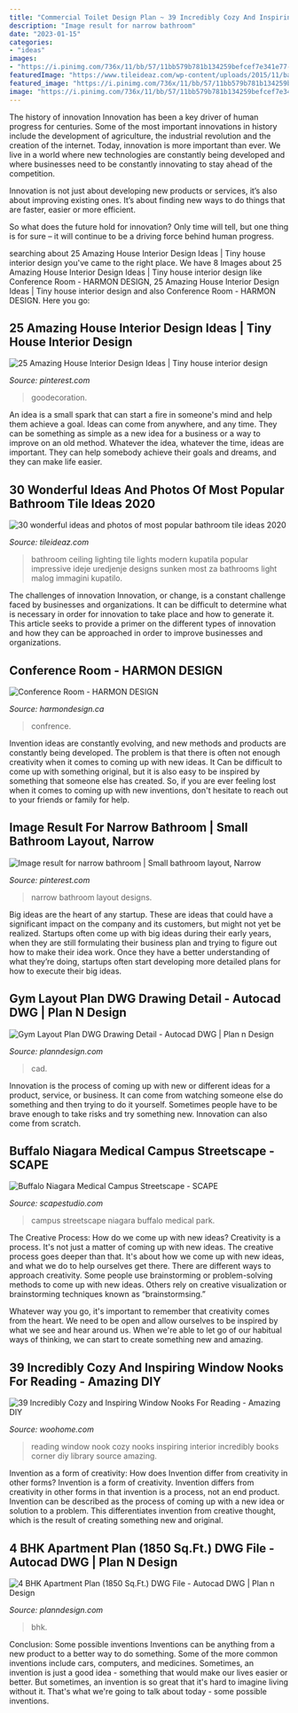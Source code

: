 ```yaml
---
title: "Commercial Toilet Design Plan ~ 39 Incredibly Cozy And Inspiring Window Nooks For Reading"
description: "Image result for narrow bathroom"
date: "2023-01-15"
categories:
- "ideas"
images:
- "https://i.pinimg.com/736x/11/bb/57/11bb579b781b134259befcef7e341e77--narrow-bathroom-ideas-baths.jpg"
featuredImage: "https://www.tileideaz.com/wp-content/uploads/2015/11/bathroom-tile1.jpg"
featured_image: "https://i.pinimg.com/736x/11/bb/57/11bb579b781b134259befcef7e341e77--narrow-bathroom-ideas-baths.jpg"
image: "https://i.pinimg.com/736x/11/bb/57/11bb579b781b134259befcef7e341e77--narrow-bathroom-ideas-baths.jpg"
---
```



The history of innovation
Innovation has been a key driver of human progress for centuries. Some of the most important innovations in history include the development of agriculture, the industrial revolution and the creation of the internet.
Today, innovation is more important than ever. We live in a world where new technologies are constantly being developed and where businesses need to be constantly innovating to stay ahead of the competition.

Innovation is not just about developing new products or services, it’s also about improving existing ones. It’s about finding new ways to do things that are faster, easier or more efficient.

So what does the future hold for innovation? Only time will tell, but one thing is for sure – it will continue to be a driving force behind human progress.

	

		
searching about 25 Amazing House Interior Design Ideas | Tiny house interior design you've came to the right place. We have 8 Images about 25 Amazing House Interior Design Ideas | Tiny house interior design like Conference Room - HARMON DESIGN, 25 Amazing House Interior Design Ideas | Tiny house interior design and also Conference Room - HARMON DESIGN. Here you go:
		
    
## 25 Amazing House Interior Design Ideas | Tiny House Interior Design

<img loading=lazy src="https://i.pinimg.com/736x/c7/bc/67/c7bc67e79ac9c9411c33ff7ccea3e1cb.jpg" onerror="this.onerror=null;this.src='https://tse3.mm.bing.net/th?id=OIP.N7R3xJvkeAfsCxtPZed2xgHaLH&amp;pid=15.1';" alt="25 Amazing House Interior Design Ideas | Tiny house interior design">

_Source: pinterest.com_

>goodecoration. 

	

An idea is a small spark that can start a fire in someone's mind and help them achieve a goal. Ideas can come from anywhere, and any time. They can be something as simple as a new idea for a business or a way to improve on an old method. Whatever the idea, whatever the time, ideas are important. They can help somebody achieve their goals and dreams, and they can make life easier.

    
## 30 Wonderful Ideas And Photos Of Most Popular Bathroom Tile Ideas 2020

<img loading=lazy src="https://www.tileideaz.com/wp-content/uploads/2015/11/bathroom-tile1.jpg" onerror="this.onerror=null;this.src='https://tse2.mm.bing.net/th?id=OIP.XfeGBtgtOlT6blppQFKu2QHaJ3&amp;pid=15.1';" alt="30 wonderful ideas and photos of most popular bathroom tile ideas 2020">

_Source: tileideaz.com_

>bathroom ceiling lighting tile lights modern kupatila popular impressive ideje uredjenje designs sunken most za bathrooms light malog immagini kupatilo. 

	

The challenges of innovation
Innovation, or change, is a constant challenge faced by businesses and organizations. It can be difficult to determine what is necessary in order for innovation to take place and how to generate it. This article seeks to provide a primer on the different types of innovation and how they can be approached in order to improve businesses and organizations.

    
## Conference Room - HARMON DESIGN

<img loading=lazy src="https://www.harmondesign.ca/wp-content/uploads/2015/02/Confrence-room-shot02.jpg" onerror="this.onerror=null;this.src='https://tse1.mm.bing.net/th?id=OIP.oBataDLeVFQPC1b9criaVAHaEw&amp;pid=15.1';" alt="Conference Room - HARMON DESIGN">

_Source: harmondesign.ca_

>confrence. 

	

Invention ideas are constantly evolving, and new methods and products are constantly being developed. The problem is that there is often not enough creativity when it comes to coming up with new ideas. It Can be difficult to come up with something original, but it is also easy to be inspired by something that someone else has created. So, if you are ever feeling lost when it comes to coming up with new inventions, don't hesitate to reach out to your friends or family for help.

    
## Image Result For Narrow Bathroom | Small Bathroom Layout, Narrow

<img loading=lazy src="https://i.pinimg.com/736x/11/bb/57/11bb579b781b134259befcef7e341e77--narrow-bathroom-ideas-baths.jpg" onerror="this.onerror=null;this.src='https://tse3.mm.bing.net/th?id=OIP.agqUB4cZegRn24yM8_IO9AHaLF&amp;pid=15.1';" alt="Image result for narrow bathroom | Small bathroom layout, Narrow">

_Source: pinterest.com_

>narrow bathroom layout designs. 

	

Big ideas are the heart of any startup. These are ideas that could have a significant impact on the company and its customers, but might not yet be realized. Startups often come up with big ideas during their early years, when they are still formulating their business plan and trying to figure out how to make their idea work. Once they have a better understanding of what they’re doing, startups often start developing more detailed plans for how to execute their big ideas.

    
## Gym Layout Plan DWG Drawing Detail - Autocad DWG | Plan N Design

<img loading=lazy src="https://www.planndesign.com/sites/default/files/styles/1200x620/public/dwgs/2015/11/04/image1_54.jpg?itok=LUa9eAAe" onerror="this.onerror=null;this.src='https://tse1.mm.bing.net/th?id=OIP.mpbtip46qJVemsif8laSQgHaD0&amp;pid=15.1';" alt="Gym Layout Plan DWG Drawing Detail - Autocad DWG | Plan n Design">

_Source: planndesign.com_

>cad. 

	

Innovation is the process of coming up with new or different ideas for a product, service, or business. It can come from watching someone else do something and then trying to do it yourself. Sometimes people have to be brave enough to take risks and try something new. Innovation can also come from scratch.

    
## Buffalo Niagara Medical Campus Streetscape - SCAPE

<img loading=lazy src="https://www.scapestudio.com/wp-content/uploads/2016/07/160712_Scape-1265_WEB-400x600.jpg" onerror="this.onerror=null;this.src='https://tse4.mm.bing.net/th?id=OIP.ww4_Kt95QL4Hof_Pm3hBegHaLH&amp;pid=15.1';" alt="Buffalo Niagara Medical Campus Streetscape - SCAPE">

_Source: scapestudio.com_

>campus streetscape niagara buffalo medical park. 

	

The Creative Process: How do we come up with new ideas?
Creativity is a process. It's not just a matter of coming up with new ideas. The creative process goes deeper than that. It's about how we come up with new ideas, and what we do to help ourselves get there.
There are different ways to approach creativity. Some people use brainstorming or problem-solving methods to come up with new ideas. Others rely on creative visualization or brainstorming techniques known as “brainstormsing.”

Whatever way you go, it's important to remember that creativity comes from the heart. We need to be open and allow ourselves to be inspired by what we see and hear around us. When we're able to let go of our habitual ways of thinking, we can start to create something new and amazing.

    
## 39 Incredibly Cozy And Inspiring Window Nooks For Reading - Amazing DIY

<img loading=lazy src="http://www.woohome.com/wp-content/uploads/2013/10/Inspiring-Window-Reading-Nook-8.jpg" onerror="this.onerror=null;this.src='https://tse1.mm.bing.net/th?id=OIP.Nfv4Kq5j0WCg7ihmVQDJzgHaJ5&amp;pid=15.1';" alt="39 Incredibly Cozy and Inspiring Window Nooks For Reading - Amazing DIY">

_Source: woohome.com_

>reading window nook cozy nooks inspiring interior incredibly books corner diy library source amazing. 

	

Invention as a form of creativity: How does Invention differ from creativity in other forms?
Invention is a form of creativity. Invention differs from creativity in other forms in that invention is a process, not an end product. Invention can be described as the process of coming up with a new idea or solution to a problem. This differentiates invention from creative thought, which is the result of creating something new and original.

    
## 4 BHK Apartment Plan (1850 Sq.Ft.) DWG File - Autocad DWG | Plan N Design

<img loading=lazy src="http://www.planndesign.com/sites/default/files/styles/1200x620/public/2020/06/4-bhk-apartment-plan-1850-sq-ft-dwg-file.jpg?itok=LQyua5Z_" onerror="this.onerror=null;this.src='https://tse3.mm.bing.net/th?id=OIP.H_5e_CayCVmNXeC9HDZ49wHaD0&amp;pid=15.1';" alt="4 BHK Apartment Plan (1850 Sq.Ft.) DWG File - Autocad DWG | Plan n Design">

_Source: planndesign.com_

>bhk. 

	

Conclusion: Some possible inventions
Inventions can be anything from a new product to a better way to do something. Some of the more common inventions include cars, computers, and medicines. Sometimes, an invention is just a good idea - something that would make our lives easier or better. But sometimes, an invention is so great that it's hard to imagine living without it. That's what we're going to talk about today - some possible inventions.

